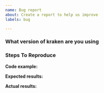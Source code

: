 ```yaml
---
name: Bug report
about: Create a report to help us improve
labels: bug

---
```


### What version of kraken are you using
<!-- Version: main/0.12 etc. -->


### Steps To Reproduce
<!-- Provide a detailed list of steps that reproduce the issue. -->


**Code example:** <!-- Please provide a link to a repository on GitHub, or provide a minimal code example that reproduces the problem. -->


**Expected results:** <!-- what did you want to see? -->


**Actual results:** <!-- what did you see? -->

